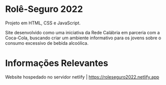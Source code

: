 # Rolê-Seguro 2022

Projeto em HTML, CSS e JavaScript.

Site desenvolvido como uma iniciativa da Rede Calábria em parceria com a Coca-Cola, buscando criar um ambiente informativo para os jovens sobre o consumo excessivo de bebida alcoólica.


# Informações Relevantes

Website hospedado no servidor netlify | https://roleseguro2022.netlify.app
